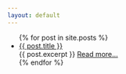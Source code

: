 ```yaml
---
layout: default
---
```

<ul class="post-excerpts">
  {% for post in site.posts %}
    <li class="post-card">
      <div class="post-card__title">
        <a href="/software-craftsmanship-north-site{{ post.url }}">{{ post.title }}</a>
      </div>
      {{ post.excerpt }}
      <a href="/software-craftsmanship-north-site{{ post.url }}">Read more...</a>
    </li>
  {% endfor %}
</ul>
